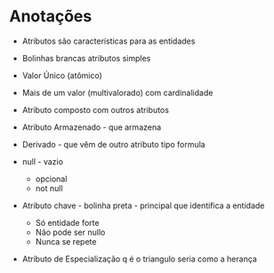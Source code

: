 # Anotações

- Atributos são características para as entidades
- Bolinhas brancas atributos simples
- Valor Único (atômico) 
- Mais de um valor (multivalorado)  com cardinalidade
- Atributo composto com outros atributos
- Atributo Armazenado - que armazena
- Derivado - que vêm de outro atributo tipo formula
- null - vazio
    - opcional
    - not null
- Atributo chave - bolinha preta - principal que identifica a entidade
    - Só entidade forte
    - Não pode ser nullo
    - Nunca se repete


- Atributo de Especialização q é o triangulo seria como a herança